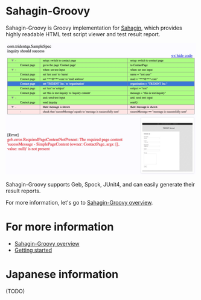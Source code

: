 # Sahagin-Groovy

Sahagin-Groovy is Groovy implementation for [Sahagin](https://github.com/SahaginOrg/sahagin-java), which provides highly readable HTML test script viewer and test result report.


<img src="https://github.com/SahaginOrg/sahagin-groovy/blob/master/wiki-images/SahaginReport.jpg" height="350px" />

Sahagin-Groovy supports Geb, Spock, JUnit4, and can easily generate their result reports.

For more information, let's go to [Sahagin-Groovy overview](https://github.com/SahaginOrg/sahagin-groovy/wiki/Sahagin-Groovy-overview).

# For more information

- [Sahagin-Groovy overview](https://github.com/SahaginOrg/sahagin-groovy/wiki/Sahagin-Groovy-overview)
- [Getting started](https://github.com/SahaginOrg/sahagin-groovy/wiki/Getting-started)

# Japanese information

(TODO)
